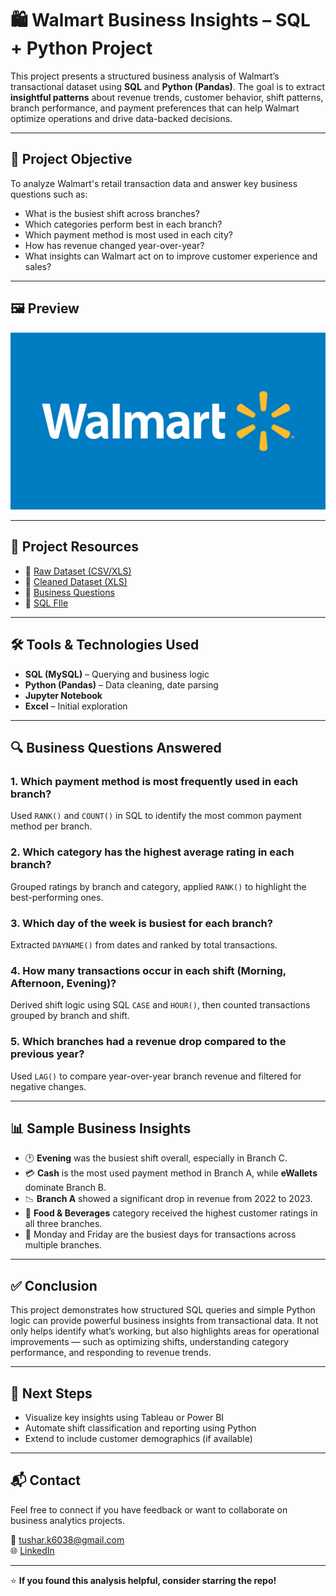 # 🛍️ Walmart Business Insights – SQL + Python Project

This project presents a structured business analysis of Walmart’s transactional dataset using **SQL** and **Python (Pandas)**. The goal is to extract **insightful patterns** about revenue trends, customer behavior, shift patterns, branch performance, and payment preferences that can help Walmart optimize operations and drive data-backed decisions.

---

## 📌 Project Objective

To analyze Walmart's retail transaction data and answer key business questions such as:
- What is the busiest shift across branches?
- Which categories perform best in each branch?
- Which payment method is most used in each city?
- How has revenue changed year-over-year?
- What insights can Walmart act on to improve customer experience and sales?

---

## 🖼 Preview

![Walmart EDA Preview](https://github.com/Tushark6038/Walmart-Sales-Analysis-End-to-End-Project-using-Python-SQL/blob/102dd6d0d548b7b49cc6d1efc0d4e4761219024d/Preview.jpg)

---

## 📂 Project Resources

- 🔗 [Raw Dataset (CSV/XLS)](https://github.com/Tushark6038/Walmart-Sales-Analysis-End-to-End-Project-using-Python-SQL/blob/35119404c9bcda02f71b399a7df342e16d447b00/Walmart.csv)
- 🔗 [Cleaned Dataset (XLS)](https://github.com/Tushark6038/Walmart-Sales-Analysis-End-to-End-Project-using-Python-SQL/blob/35119404c9bcda02f71b399a7df342e16d447b00/Walmart_Cleaned_Data.csv)
- 🔗 [Business Questions](https://github.com/Tushark6038/Walmart-Sales-Analysis-End-to-End-Project-using-Python-SQL/blob/102dd6d0d548b7b49cc6d1efc0d4e4761219024d/Walmart%20Business%20Problems.pdf)
- 🔗 [SQL FIle](https://github.com/Tushark6038/Walmart-Sales-Analysis-End-to-End-Project-using-Python-SQL/blob/40ae6cc141e610862232802a0a9b50f096aad8a8/Walmart%20SQL%20File.sql)

---

## 🛠 Tools & Technologies Used

- **SQL (MySQL)** – Querying and business logic
- **Python (Pandas)** – Data cleaning, date parsing
- **Jupyter Notebook**
- **Excel** – Initial exploration

---

## 🔍 Business Questions Answered

### 1. **Which payment method is most frequently used in each branch?**
Used `RANK()` and `COUNT()` in SQL to identify the most common payment method per branch.

### 2. **Which category has the highest average rating in each branch?**
Grouped ratings by branch and category, applied `RANK()` to highlight the best-performing ones.

### 3. **Which day of the week is busiest for each branch?**
Extracted `DAYNAME()` from dates and ranked by total transactions.

### 4. **How many transactions occur in each shift (Morning, Afternoon, Evening)?**
Derived shift logic using SQL `CASE` and `HOUR()`, then counted transactions grouped by branch and shift.

### 5. **Which branches had a revenue drop compared to the previous year?**
Used `LAG()` to compare year-over-year branch revenue and filtered for negative changes.

---

## 📊 Sample Business Insights

- 🕐 **Evening** was the busiest shift overall, especially in Branch C.
- 💳 **Cash** is the most used payment method in Branch A, while **eWallets** dominate Branch B.
- 📉 **Branch A** showed a significant drop in revenue from 2022 to 2023.
- 🛒 **Food & Beverages** category received the highest customer ratings in all three branches.
- 🔁 Monday and Friday are the busiest days for transactions across multiple branches.

---

## ✅ Conclusion

This project demonstrates how structured SQL queries and simple Python logic can provide powerful business insights from transactional data. It not only helps identify what’s working, but also highlights areas for operational improvements — such as optimizing shifts, understanding category performance, and responding to revenue trends.

---

## 🚀 Next Steps

- Visualize key insights using Tableau or Power BI
- Automate shift classification and reporting using Python
- Extend to include customer demographics (if available)

---

## 📬 Contact

Feel free to connect if you have feedback or want to collaborate on business analytics projects.

📧 tushar.k6038@gmail.com  
🌐 [LinkedIn](https://www.linkedin.com/in/tushar-kumar-4362a324b/)

---

⭐ **If you found this analysis helpful, consider starring the repo!**
